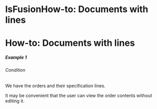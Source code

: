 # lsFusionHow-to: Documents with lines

# How-to: Documents with lines

##### Example 1

###### Condition

We have the orders and their specification lines.



It may be convenient that the user can view the order contents without editing it.

  

